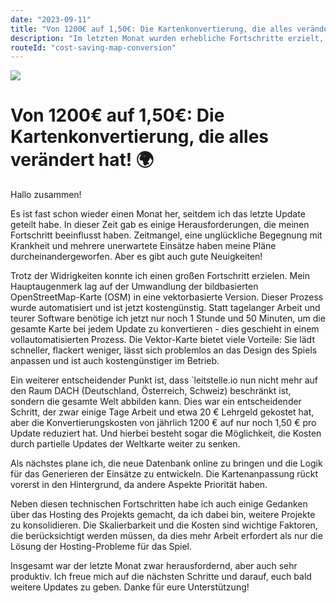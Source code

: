 ```yaml
---
date: "2023-09-11"
title: "Von 1200€ auf 1,50€: Die Kartenkonvertierung, die alles verändert hat! 🌍"
description: "Im letzten Monat wurden erhebliche Fortschritte erzielt, darunter die Automatisierung der kostengünstigen Umwandlung von bildbasierten OpenStreetMap-Karten in Vektorform. Dies ermöglicht nicht nur eine globale Kartenabdeckung, sondern senkt auch die Konvertierungskosten von 1200 € auf 1,50 € pro Update."
routeId: "cost-saving-map-conversion"
---
```


![](/images/blog/09-cost-saving-map-conversion.png)

# Von 1200€ auf 1,50€: Die Kartenkonvertierung, die alles verändert hat! 🌍

Hallo zusammen!

Es ist fast schon wieder einen Monat her, seitdem ich das letzte Update geteilt habe. In dieser Zeit gab es einige Herausforderungen, die meinen Fortschritt beeinflusst haben. Zeitmangel, eine unglückliche Begegnung mit Krankheit und mehrere unerwartete Einsätze haben meine Pläne durcheinandergeworfen. Aber es gibt auch gute Neuigkeiten!

Trotz der Widrigkeiten konnte ich einen großen Fortschritt erzielen. Mein Hauptaugenmerk lag auf der Umwandlung der bildbasierten OpenStreetMap-Karte (OSM) in eine vektorbasierte Version. Dieser Prozess wurde automatisiert und ist jetzt kostengünstig. Statt tagelanger Arbeit und teurer Software benötige ich jetzt nur noch 1 Stunde und 50 Minuten, um die gesamte Karte bei jedem Update zu konvertieren - dies geschieht in einem vollautomatisierten Prozess. Die Vektor-Karte bietet viele Vorteile: Sie lädt schneller, flackert weniger, lässt sich problemlos an das Design des Spiels anpassen und ist auch kostengünstiger im Betrieb.

Ein weiterer entscheidender Punkt ist, dass `leitstelle.io nun nicht mehr auf den Raum DACH (Deutschland, Österreich, Schweiz) beschränkt ist, sondern die gesamte Welt abbilden kann. Dies war ein entscheidender Schritt, der zwar einige Tage Arbeit und etwa 20 € Lehrgeld gekostet hat, aber die Konvertierungskosten von jährlich 1200 € auf nur noch 1,50 € pro Update reduziert hat. Und hierbei besteht sogar die Möglichkeit, die Kosten durch partielle Updates der Weltkarte weiter zu senken.

Als nächstes plane ich, die neue Datenbank online zu bringen und die Logik für das Generieren der Einsätze zu entwickeln. Die Kartenanpassung rückt vorerst in den Hintergrund, da andere Aspekte Priorität haben.

Neben diesen technischen Fortschritten habe ich auch einige Gedanken über das Hosting des Projekts gemacht, da ich dabei bin, weitere Projekte zu konsolidieren. Die Skalierbarkeit und die Kosten sind wichtige Faktoren, die berücksichtigt werden müssen, da dies mehr Arbeit erfordert als nur die Lösung der Hosting-Probleme für das Spiel.

Insgesamt war der letzte Monat zwar herausfordernd, aber auch sehr produktiv. Ich freue mich auf die nächsten Schritte und darauf, euch bald weitere Updates zu geben. Danke für eure Unterstützung!